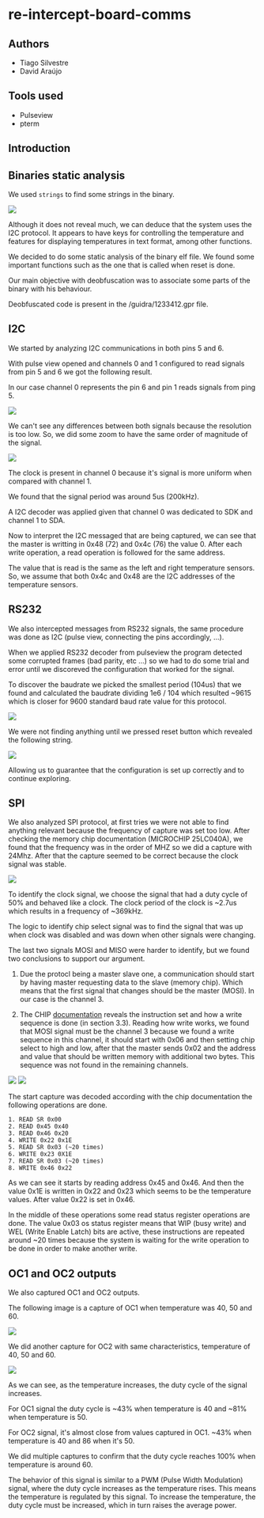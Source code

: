 # re-intercept-board-comms

## Authors
- Tiago Silvestre
- David Araújo

## Tools used
- Pulseview
- pterm

## Introduction

## Binaries static analysis

We used `strings` to find some strings in the binary. 

<img src="./docs/images/16_strings.png">

Although it does not reveal much, we can deduce that the system uses the I2C protocol. It appears to have keys for controlling the temperature and features for displaying temperatures in text format, among other functions.

We decided to do some static analysis of the binary elf file. We found some important functions such as the one that is called when reset is done.

Our main objective with deobfuscation was to associate some parts of the binary with his behaviour.

Deobfuscated code is present in the /guidra/1233412.gpr file.


## I2C
We started by analyzing I2C communications in both pins 5 and 6.

With pulse view opened and channels 0 and 1 configured to read signals from pin 5 and 6 we got the following result.

In our case channel 0 represents the pin 6 and pin 1 reads signals from ping 5. 

<img src="./docs/images/04_period_of_comms.png">

We can't see any differences between both signals because the resolution is too low. So, we did some zoom to have the same order of magnitude of the signal.

<img src="./docs/images/05_i2c_analyzer.png">

The clock is present in channel 0 because it's signal is more uniform when compared with channel 1.

We found that the signal period was around 5us (200kHz).

A I2C decoder was applied given that channel 0 was dedicated to SDK and channel 1 to SDA.

Now to interpret the I2C messaged that are being captured, we can see that the master is writting in 0x48 (72) and 0x4c (76) the value 0. After each write operation, a read operation is followed for the same address.

The value that is read is the same as the left and right temperature sensors. So, we assume that both 0x4c and 0x48 are the I2C addresses of the temperature sensors.


## RS232
We also intercepted messages from RS232 signals, the same procedure was done as I2C (pulse view, connecting the pins accordingly, ...).

When we applied RS232 decoder from pulseview the program detected some corrupted frames (bad parity, etc ...) so we had to do some trial and error until we discoreved the configuration that worked for the signal.

To discover the baudrate we picked the smallest period (104us) that we found and calculated the baudrate dividing 1e6 / 104 which resulted ~9615 which is closer for 9600 standard baud rate value for this protocol.

<img src="./docs/images/07_RS232_serial_capture_specs.png">


We were not finding anything until we pressed reset button which revealed the following string.

<img src="./docs/images/08_RS232_reset.png">

Allowing us to guarantee that the configuration is set up correctly and to continue exploring.


## SPI
We also analyzed SPI protocol, at first tries we were not able to find anything relevant because the frequency of capture was set too low. After checking the memory chip documentation (MICROCHIP 25LC040A), we found that the frequency was in the order of MHZ so we did a capture with 24Mhz. After that the capture seemed to be correct because the clock signal was stable.

<img src="./docs/images/11_SPI_frequency.png">

To identify the clock signal, we choose the signal that had a duty cycle of 50% and behaved like a clock.
The clock period of the clock is ~2.7us which results in a frequency of ~369kHz.

The logic to identify chip select signal was to find the signal that was up when clock was disabled and was down when other signals were changing.

The last two signals MOSI and MISO were harder to identify, but we found two conclusions to support our argument.

1. Due the protocl being a master slave one, a communication should start by having master requesting data to the slave (memory chip). Which means that the first signal that changes should be the master (MOSI). In our case is the channel 3.

2. The CHIP [documentation](https://ww1.microchip.com/downloads/aemDocuments/documents/MPD/ProductDocuments/DataSheets/25AA040A-25LC040A4-Kbit-SPI-Bus-Serial-EEPROM-20001827J.pdf) reveals the instruction set and how a write sequence is done (in section 3.3). Reading how write works, we found that MOSI signal must be the channel 3 because we found a write sequence in this channel, it should start with 0x06 and then setting chip select to high and low, after that the master sends 0x02 and the address and value that should be written memory with additional two bytes. This sequence was not found in the remaining channels.

<img src="./docs/images/12_CHIP_IS.png">
<img src="./docs/images/13_SPI_WRITE.png">

The start capture was decoded according with the chip documentation the following operations are done.

```
1. READ SR 0x00
2. READ 0x45 0x40
3. READ 0x46 0x20
4. WRITE 0x22 0x1E
5. READ SR 0x03 (~20 times)
6. WRITE 0x23 0X1E
7. READ SR 0x03 (~20 times)
8. WRITE 0x46 0x22
```

As we can see it starts by reading address 0x45 and 0x46. And then the value 0x1E is written in 0x22 and 0x23 which seems to be the temperature values.
After value 0x22 is set in 0x46.

In the middle of these operations some read status register operations are done. The value 0x03 os status register means that WIP (busy write) and WEL (Write Enable Latch) bits are active, these instructions are repeated around ~20 times because the system is waiting for the write operation to be done in order to make another write.

## OC1 and OC2 outputs
We also captured OC1 and OC2 outputs.

The following image is a capture of OC1 when temperature was 40, 50 and 60.

<img src="./docs/images/14_OC1.png">

We did another capture for OC2 with same characteristics, temperature of 40, 50 and 60.

<img src="./docs/images/15_OC2.png">

As we can see, as the temperature increases, the duty cycle of the signal increases.

For OC1 signal the duty cycle is ~43% when temperature is 40 and ~81% when temperature is 50.

For OC2 signal, it's almost close from values captured in OC1. ~43% when temperature is 40 and 86 when it's 50.

We did multiple captures to confirm that the duty cycle reaches 100% when temperature is around 60.

The behavior of this signal is similar to a PWM (Pulse Width Modulation) signal, where the duty cycle increases as the temperature rises. This means the temperature is regulated by this signal. To increase the temperature, the duty cycle must be increased, which in turn raises the average power.
